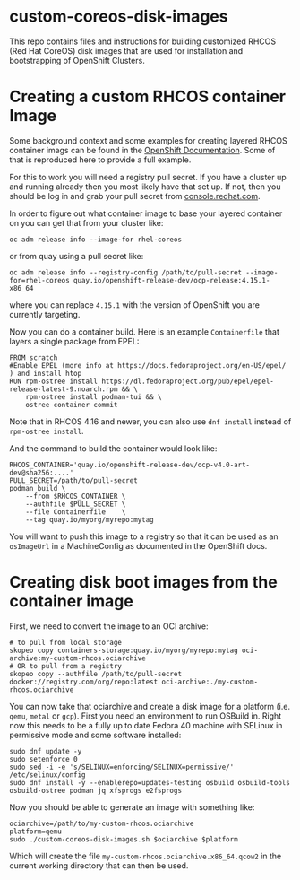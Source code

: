 # custom-coreos-disk-images

This repo contains files and instructions for building customized RHCOS
(Red Hat CoreOS) disk images that are used for installation and
bootstrapping of OpenShift Clusters.


# Creating a custom RHCOS container Image

Some background context and some examples for creating layered RHCOS
container imags can be found in the
[OpenShift Documentation](https://docs.openshift.com/container-platform/4.14/post_installation_configuration/coreos-layering.html).
Some of that is reproduced here to provide a full example.

For this to work you will need a registry pull secret. If you have a
cluster up and running already then you most likely have that set up.
If not, then you should be log in and grab your pull secret from
[console.redhat.com](https://console.redhat.com/openshift/install/pull-secret).

In order to figure out what container image to base your layered
container on you can get that from your cluster like:

```
oc adm release info --image-for rhel-coreos
```

or from quay using a pull secret like:

```
oc adm release info --registry-config /path/to/pull-secret --image-for=rhel-coreos quay.io/openshift-release-dev/ocp-release:4.15.1-x86_64
```

where you can replace `4.15.1` with the version of OpenShift you are currently targeting.

Now you can do a container build. Here is an example `Containerfile`
that layers a single package from EPEL:

```
FROM scratch
#Enable EPEL (more info at https://docs.fedoraproject.org/en-US/epel/ ) and install htop
RUN rpm-ostree install https://dl.fedoraproject.org/pub/epel/epel-release-latest-9.noarch.rpm && \
    rpm-ostree install podman-tui && \
    ostree container commit
```

Note that in RHCOS 4.16 and newer, you can also use `dnf install` instead of `rpm-ostree install`.

And the command to build the container would look like:


```
RHCOS_CONTAINER='quay.io/openshift-release-dev/ocp-v4.0-art-dev@sha256:....'
PULL_SECRET=/path/to/pull-secret
podman build \
    --from $RHCOS_CONTAINER \
    --authfile $PULL_SECRET \
    --file Containerfile    \
    --tag quay.io/myorg/myrepo:mytag
```

You will want to push this image to a registry so that it can be used as an
`osImageUrl` in a MachineConfig as documented in the OpenShift docs.

# Creating disk boot images from the container image

First, we need to convert the image to an OCI archive:

```
# to pull from local storage
skopeo copy containers-storage:quay.io/myorg/myrepo:mytag oci-archive:my-custom-rhcos.ociarchive
# OR to pull from a registry
skopeo copy --authfile /path/to/pull-secret docker://registry.com/org/repo:latest oci-archive:./my-custom-rhcos.ociarchive
```

You can now take that ociarchive and create a disk image for a
platform (i.e. `qemu`, `metal` or `gcp`). First you need an
environment to run OSBuild in. Right now this needs to be a
fully up to date Fedora 40 machine with SELinux in permissive
mode and some software installed:

```
sudo dnf update -y
sudo setenforce 0
sudo sed -i -e 's/SELINUX=enforcing/SELINUX=permissive/' /etc/selinux/config
sudo dnf install -y --enablerepo=updates-testing osbuild osbuild-tools osbuild-ostree podman jq xfsprogs e2fsprogs
```

Now you should be able to generate an image with something like:

```
ociarchive=/path/to/my-custom-rhcos.ociarchive
platform=qemu
sudo ./custom-coreos-disk-images.sh $ociarchive $platform
```

Which will create the file `my-custom-rhcos.ociarchive.x86_64.qcow2` in
the current working directory that can then be used.
